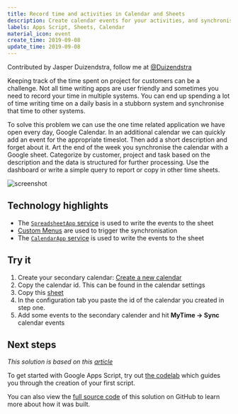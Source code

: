 ```yaml
---
title: Record time and activities in Calendar and Sheets
description: Create calendar events for your activities, and synchronise to your timesheet in sheets for reporting.
labels: Apps Script, Sheets, Calendar
material_icon: event
create_time: 2019-09-08
update_time: 2019-09-08
---
```


Contributed by Jasper Duizendstra, follow me at [@Duizendstra](https://twitter.com/duizendstra)

Keeping track of the time spent on project for customers can be a challenge. Not all time writing
apps are user friendly and sometimes you need to record your time in multiple systems. You can end up
spending a lot of time writing time on a daily basis in a stubborn system and synchronise that time to
other systems.  

To solve this problem we can use the one time related application we have open every
day, Google Calendar. In an additional calendar we can quickly add an event for the appropriate
timeslot. Then add a short description and forget about it. Art the end of the week you synchronise the
calendar with a Google sheet. Categorize by customer, project and task based on the description and the
data is structured for further processing. Use the dashboard or write a simple query to report or copy
in other time sheets.


![screenshot](https://cdn.jsdelivr.net/gh/gsuitedevs/solutions@master/calendar-timesheet/calendar-to-sheet-screenshot.png)

## Technology highlights

- The [`SpreadsheetApp` service][spreadsheetapp-docs] is used to write the events to the sheet
- [Custom Menus](https://developers.google.com/apps-script/guides/menus) are used to trigger the synchronisation
- The [`CalendarApp` service][calendarapp-docs] is used to write the events to the sheet


## Try it

1. Create your secondary calendar: [Create a new calendar][create-calendar]
1. Copy the calendar id. This can be found in the calendar settings
1. Copy this [sheet][sheet-copy]
1. In the configuration tab you paste the id of the calendar you created in step one.
1. Add some events to the secondary calender and hit **MyTime -> Sync** calendar events

## Next steps

_This solution is based on this [article][article-medium]_

To get started with Google Apps Script, try out [the codelab][codelab]
which guides you through the creation of your first script.

You can also view the [full source code][github] of this solution on GitHub to
learn more about how it was built.

[codelab]: https://codelabs.developers.google.com/codelabs/apps-script-intro
[github]: https://github.com/gsuitedevs/solutions/blob/master/calendar-timesheet
[create-calendar]:[https://support.google.com/calendar/answer/37095]
[spreadsheetapp-docs]: https://developers.google.com/apps-script/reference/spreadsheet/spreadsheet-app
[calendarapp-docs]: https://developers.google.com/apps-script/reference/spreadsheet/calendar-app
[sheet-copy]: https://docs.google.com/spreadsheets/d/1ay_SBrFhIqbJs0-ifgU7E8jg4dmBbLlc4yIS_-PPSXA/copy
[article-medium]: https://medium.com/@duizendstra/record-time-and-activities-with-google-sheets-calendar-and-apps-script-41bf69244346

